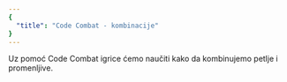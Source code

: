 ```yaml
---
{
  "title": "Code Combat - kombinacije"
}
---
```


Uz pomoć Code Combat igrice ćemo naučiti kako da kombinujemo petlje i promenljive.
